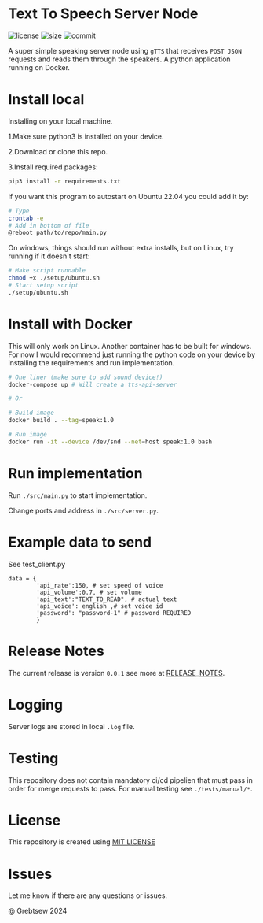 # Text To Speech Server Node
![license](https://img.shields.io/github/license/grebtsew/Text_To_Speech_Server_Node)
![size](https://img.shields.io/github/repo-size/grebtsew/Text_To_Speech_Server_Node)
![commit](https://img.shields.io/github/last-commit/grebtsew/Text_To_Speech_Server_Node)

 A super simple speaking server node using `gTTS` that receives `POST JSON` requests and reads them through the speakers. A python application running on Docker.

# Install local
Installing on your local machine.

1.Make sure python3 is installed on your device. 

2.Download or clone this repo.

3.Install required packages:
```bash
pip3 install -r requirements.txt
```
If you want this program to autostart on Ubuntu 22.04 you could add it by:
```bash
# Type
crontab -e
# Add in bottom of file
@reboot path/to/repo/main.py
```
On windows, things should run without extra installs, but on Linux, try running if it doesn't start:
```bash
# Make script runnable
chmod +x ./setup/ubuntu.sh
# Start setup script
./setup/ubuntu.sh
```


# Install with Docker
This will only work on Linux. Another container has to be built for windows.
For now I would recommend just running the python code on your device by installing
the requirements and run implementation.
```bash
# One liner (make sure to add sound device!)
docker-compose up # Will create a tts-api-server

# Or

# Build image
docker build . --tag=speak:1.0

# Run image
docker run -it --device /dev/snd --net=host speak:1.0 bash
```

# Run implementation

Run `./src/main.py` to start implementation.

Change ports and address in `./src/server.py`.


# Example data to send
See test_client.py
```
data = {
        'api_rate':150, # set speed of voice
        'api_volume':0.7, # set volume
        'api_text':"TEXT_TO_READ", # actual text
        'api_voice': english ,# set voice id
        'password': "password-1" # password REQUIRED
        } 
```

# Release Notes

The current release is version `0.0.1` see more at [RELEASE_NOTES](./RELEASE_NOTES.txt).

# Logging

Server logs are stored in local `.log` file.

# Testing

This repository does not contain mandatory ci/cd pipelien that must pass in order for merge requests to pass. For manual testing see `./tests/manual/*`.

# License

This repository is created using [MIT LICENSE](./LICENSE)


# Issues

Let me know if there are any questions or issues.

@ Grebtsew 2024
